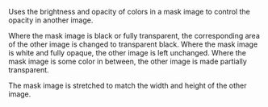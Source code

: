 Uses the brightness and opacity of colors in a mask image to control the opacity in another image. 

Where the mask image is black or fully transparent, the corresponding area of the other image is changed to transparent black. Where the mask image is white and fully opaque, the other image is left unchanged. Where the mask image is some color in between, the other image is made partially transparent. 

The mask image is stretched to match the width and height of the other image. 
